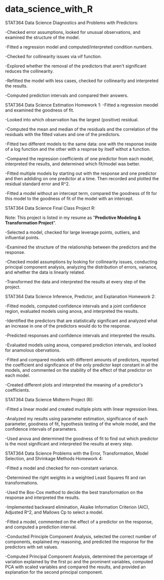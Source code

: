 # data_science_with_R

STAT364 Data Science Diagnostics and Problems with Predictors:

-Checked error assumptions, looked for unusual observations, and examined the structure of the model.

-Fitted a regression model and computed/interpreted condition numbers.

-Checked for collinearity issues via vif function.

-Explored whether the removal of the predictors that aren't significant reduces the collinearity.

-Refitted the model with less cases, checked for collinearity and interpreted the results.

-Computed prediction intervals and compared their answers.

STAT364 Data Science Estimation Homework 1:
-Fitted a regression meodel and examined the goodness of fit.

-Looked into which observation has the largest (positive) residual.

-Computed the mean and median of the residuals and the correlation of the residuals with the fitted values and one of the predictors.

-Fitted two different models to the same data: one with the response inside of a log function and the other with a respnse by itself withot a function.

-Compared the regression coefficients of one predictor from each model, interpreted the results, and determined which fit/model was better.

-Fitted multiple models by starting out with the response and one predictor and then addiding on one predictor at a time. Then recorded and plotted the residual standard error and R^2.

-Fitted a model without an intercept term, compared the goodness of fit for this model to the goodness of fit of the model with an intercept.

STAT364 Data Science Final Class Project R:

Note: This project is listed in my resume as "**Predictive Modeling & Transformation Project**".

-Selected a model, checked for large leverage points, outliers, and influential points.

-Examined the structure of the relationship between the predictors and the response.

-Checked model assumptions by looking for collinearity issues, conducting principal component analysis, analyzing the distribution of errors, variance, and whether the data is linearly related.

-Transformed the data and interpreted the results at every step of the project.

STAT364 Data Science Inference, Predictor, and Explanation Homework 2:

-Fitted models, computed confidence intervals and a joint confidence region, evaluated models using anova, and interpreted the results.

-Identified the predictors that are statistically significant and analyzed what an increase in one of the predictors would do to the response.

-Predicted responses and confidence intervals and interpreted the results.

-Evaluated models using anova, compared prediction intervals, and looked for anamolous obervations.

-Fitted and compared models with different amounts of predictors, reported the coefficient and significance of the only predictor kept constant in all the models, and commented on the stability of the effect of that predictor on each model.

-Created different plots and interpreted the meaning of a predictor's coefficients.

STAT364 Data Science Midterm Project (R):

-Fitted a linear model and created multiple plots with linear regression lines.

-Analyzed my results using parameter estimation, significance of each parameter, goodness of fit, hypothesis testing of the whole model, and the confidence intervals of parameters.

-Used anova and determined the goodness of fit to find out which predictor is the most significant and interpreted the results at every step.

STAT364 Data Science Problems with the Error, Transformation, Model Selection, and Shrinkage Methods Homework 4:

-Fitted a model and checked for non-constant variance.

-Determined the right weights in a weighted Least Squares fit and ran transformations.

-Used the Box-Cox method to decide the best transformation on the response and interpreted the results.

-Implemented backward elimination, Akaike Information Criterion (AIC), Adjusted R^2, and Mallows Cp to select a model.

-Fitted a model, commented on the effect of a predictor on the response, and computed a prediction interval.

-Conducted Principle Component Analysis, selected the correct number of components, explained my reasoning, and predicted the response for the predictors with set values.

-Computed Principal Component Analysis, determined the percentage of variation explained by the first pc and the prominent variables, computed PCA with scaled variables and compared the results, and provided an explanation for the second principal component.
